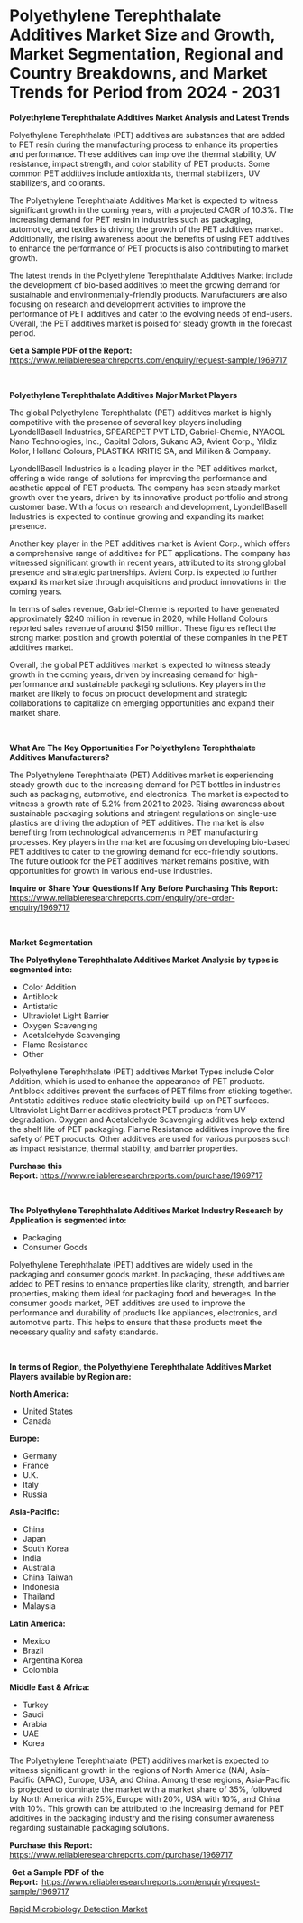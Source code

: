 <p><h1>Polyethylene Terephthalate Additives Market Size and Growth, Market Segmentation, Regional and Country Breakdowns, and Market Trends for Period from 2024 -  2031</h1></p><p><strong>Polyethylene Terephthalate Additives Market Analysis and Latest Trends</strong></p>
<p><p>Polyethylene Terephthalate (PET) additives are substances that are added to PET resin during the manufacturing process to enhance its properties and performance. These additives can improve the thermal stability, UV resistance, impact strength, and color stability of PET products. Some common PET additives include antioxidants, thermal stabilizers, UV stabilizers, and colorants.</p><p>The Polyethylene Terephthalate Additives Market is expected to witness significant growth in the coming years, with a projected CAGR of 10.3%. The increasing demand for PET resin in industries such as packaging, automotive, and textiles is driving the growth of the PET additives market. Additionally, the rising awareness about the benefits of using PET additives to enhance the performance of PET products is also contributing to market growth.</p><p>The latest trends in the Polyethylene Terephthalate Additives Market include the development of bio-based additives to meet the growing demand for sustainable and environmentally-friendly products. Manufacturers are also focusing on research and development activities to improve the performance of PET additives and cater to the evolving needs of end-users. Overall, the PET additives market is poised for steady growth in the forecast period.</p></p>
<p><strong>Get a Sample PDF of the Report:&nbsp;</strong> <a href="https://www.reliableresearchreports.com/enquiry/request-sample/1969717">https://www.reliableresearchreports.com/enquiry/request-sample/1969717</a></p>
<p>&nbsp;</p>
<p><strong>Polyethylene Terephthalate Additives Major Market Players</strong></p>
<p><p>The global Polyethylene Terephthalate (PET) additives market is highly competitive with the presence of several key players including LyondellBasell Industries, SPEAREPET PVT LTD, Gabriel-Chemie, NYACOL Nano Technologies, Inc., Capital Colors, Sukano AG, Avient Corp., Yildiz Kolor, Holland Colours, PLASTIKA KRITIS SA, and Milliken & Company.</p><p>LyondellBasell Industries is a leading player in the PET additives market, offering a wide range of solutions for improving the performance and aesthetic appeal of PET products. The company has seen steady market growth over the years, driven by its innovative product portfolio and strong customer base. With a focus on research and development, LyondellBasell Industries is expected to continue growing and expanding its market presence.</p><p>Another key player in the PET additives market is Avient Corp., which offers a comprehensive range of additives for PET applications. The company has witnessed significant growth in recent years, attributed to its strong global presence and strategic partnerships. Avient Corp. is expected to further expand its market size through acquisitions and product innovations in the coming years.</p><p>In terms of sales revenue, Gabriel-Chemie is reported to have generated approximately $240 million in revenue in 2020, while Holland Colours reported sales revenue of around $150 million. These figures reflect the strong market position and growth potential of these companies in the PET additives market.</p><p>Overall, the global PET additives market is expected to witness steady growth in the coming years, driven by increasing demand for high-performance and sustainable packaging solutions. Key players in the market are likely to focus on product development and strategic collaborations to capitalize on emerging opportunities and expand their market share.</p></p>
<p>&nbsp;</p>
<p><strong>What Are The Key Opportunities For Polyethylene Terephthalate Additives Manufacturers?</strong></p>
<p><p>The Polyethylene Terephthalate (PET) Additives market is experiencing steady growth due to the increasing demand for PET bottles in industries such as packaging, automotive, and electronics. The market is expected to witness a growth rate of 5.2% from 2021 to 2026. Rising awareness about sustainable packaging solutions and stringent regulations on single-use plastics are driving the adoption of PET additives. The market is also benefiting from technological advancements in PET manufacturing processes. Key players in the market are focusing on developing bio-based PET additives to cater to the growing demand for eco-friendly solutions. The future outlook for the PET additives market remains positive, with opportunities for growth in various end-use industries.</p></p>
<p><strong>Inquire or Share Your Questions If Any Before Purchasing This Report:</strong> <a href="https://www.reliableresearchreports.com/enquiry/pre-order-enquiry/1969717">https://www.reliableresearchreports.com/enquiry/pre-order-enquiry/1969717</a></p>
<p>&nbsp;</p>
<p><strong>Market Segmentation</strong></p>
<p><strong>The Polyethylene Terephthalate Additives Market Analysis by types is segmented into:</strong></p>
<p><ul><li>Color Addition</li><li>Antiblock</li><li>Antistatic</li><li>Ultraviolet Light Barrier</li><li>Oxygen Scavenging</li><li>Acetaldehyde Scavenging</li><li>Flame Resistance</li><li>Other</li></ul></p>
<p><p>Polyethylene Terephthalate (PET) additives Market Types include Color Addition, which is used to enhance the appearance of PET products. Antiblock additives prevent the surfaces of PET films from sticking together. Antistatic additives reduce static electricity build-up on PET surfaces. Ultraviolet Light Barrier additives protect PET products from UV degradation. Oxygen and Acetaldehyde Scavenging additives help extend the shelf life of PET packaging. Flame Resistance additives improve the fire safety of PET products. Other additives are used for various purposes such as impact resistance, thermal stability, and barrier properties.</p></p>
<p><strong>Purchase this Report:&nbsp;</strong><a href="https://www.reliableresearchreports.com/purchase/1969717">https://www.reliableresearchreports.com/purchase/1969717</a></p>
<p>&nbsp;</p>
<p><strong>The Polyethylene Terephthalate Additives Market Industry Research by Application is segmented into:</strong></p>
<p><ul><li>Packaging</li><li>Consumer Goods</li></ul></p>
<p><p>Polyethylene Terephthalate (PET) additives are widely used in the packaging and consumer goods market. In packaging, these additives are added to PET resins to enhance properties like clarity, strength, and barrier properties, making them ideal for packaging food and beverages. In the consumer goods market, PET additives are used to improve the performance and durability of products like appliances, electronics, and automotive parts. This helps to ensure that these products meet the necessary quality and safety standards.</p></p>
<p>&nbsp;</p>
<p><strong>In terms of Region, the Polyethylene Terephthalate Additives Market Players available by Region are:</strong></p>
<p>
    <p> <strong> North America: </strong>
        <ul>
            <li>United States</li>
            <li>Canada</li>
        </ul>
        </p> 
    <p> <strong> Europe: </strong>
        <ul>
            <li>Germany</li>
            <li>France</li>
            <li>U.K.</li>
            <li>Italy</li>
            <li>Russia</li>
        </ul>
        </p> 
    <p> <strong> Asia-Pacific: </strong>
        <ul>
            <li>China</li>
            <li>Japan</li>
            <li>South Korea</li>
            <li>India</li>
            <li>Australia</li>
            <li>China Taiwan</li>
            <li>Indonesia</li>
            <li>Thailand</li>
            <li>Malaysia</li>
        </ul>
        </p> 
    <p> <strong> Latin America: </strong>
        <ul>
            <li>Mexico</li>
            <li>Brazil</li>
            <li>Argentina Korea</li>
            <li>Colombia</li>
        </ul>
        </p> 
    <p> <strong> Middle East & Africa: </strong>
        <ul>
            <li>Turkey</li>
            <li>Saudi</li>
            <li>Arabia</li>
            <li>UAE</li>
            <li>Korea</li>
        </ul>
    </p>
    </p>
<p><p>The Polyethylene Terephthalate (PET) additives market is expected to witness significant growth in the regions of North America (NA), Asia-Pacific (APAC), Europe, USA, and China. Among these regions, Asia-Pacific is projected to dominate the market with a market share of 35%, followed by North America with 25%, Europe with 20%, USA with 10%, and China with 10%. This growth can be attributed to the increasing demand for PET additives in the packaging industry and the rising consumer awareness regarding sustainable packaging solutions.</p></p>
<p><strong>Purchase this Report: </strong><a href="https://www.reliableresearchreports.com/purchase/1969717">https://www.reliableresearchreports.com/purchase/1969717</a></p>
<p>&nbsp;<strong>Get a Sample PDF of the Report:&nbsp;&nbsp;</strong><a href="https://www.reliableresearchreports.com/enquiry/request-sample/1969717">https://www.reliableresearchreports.com/enquiry/request-sample/1969717</a></p>
<p><strong></strong></p>
<p><p><a href="https://acidic-farm-354.notion.site/Global-Rapid-Microbiology-Detection-Market-by-Types-Applications-and-Major-Players-with-Regional--5228233b99bc4c75a1c58196c23235e1">Rapid Microbiology Detection Market</a></p></p>
